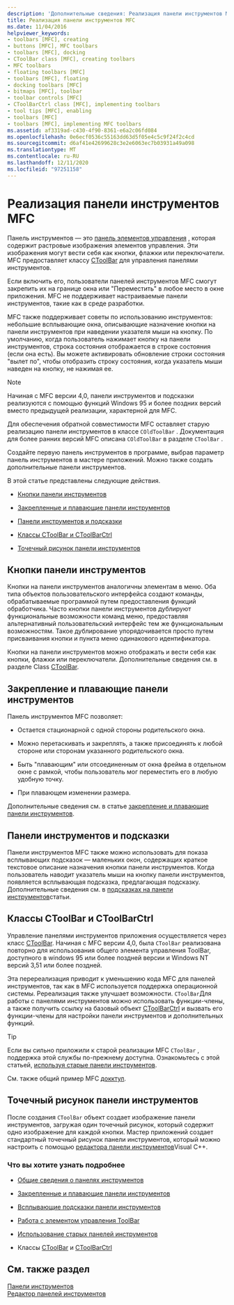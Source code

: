 ```yaml
---
description: 'Дополнительные сведения: Реализация панели инструментов MFC'
title: Реализация панели инструментов MFC
ms.date: 11/04/2016
helpviewer_keywords:
- toolbars [MFC], creating
- buttons [MFC], MFC toolbars
- toolbars [MFC], docking
- CToolBar class [MFC], creating toolbars
- MFC toolbars
- floating toolbars [MFC]
- toolbars [MFC], floating
- docking toolbars [MFC]
- bitmaps [MFC], toolbar
- toolbar controls [MFC]
- CToolBarCtrl class [MFC], implementing toolbars
- tool tips [MFC], enabling
- toolbars [MFC]
- toolbars [MFC], implementing MFC toolbars
ms.assetid: af3319ad-c430-4f90-8361-e6a2c06fd084
ms.openlocfilehash: 0e6ecf0536c55163dd63d5f05e4c5c9f24f2c4cd
ms.sourcegitcommit: d6af41e42699628c3e2e6063ec7b03931a49a098
ms.translationtype: MT
ms.contentlocale: ru-RU
ms.lasthandoff: 12/11/2020
ms.locfileid: "97251158"
---
```

# <a name="mfc-toolbar-implementation"></a>Реализация панели инструментов MFC

Панель инструментов — это [панель элементов управления](control-bars.md) , которая содержит растровые изображения элементов управления. Эти изображения могут вести себя как кнопки, флажки или переключатели. MFC предоставляет классу [CToolBar](reference/ctoolbar-class.md) для управления панелями инструментов.

Если включить его, пользователи панелей инструментов MFC смогут закрепить их на границе окна или "Переместить" в любое место в окне приложения. MFC не поддерживает настраиваемые панели инструментов, такие как в среде разработки.

MFC также поддерживает советы по использованию инструментов: небольшие всплывающие окна, описывающие назначение кнопки на панели инструментов при наведении указателя мыши на кнопку. По умолчанию, когда пользователь нажимает кнопку на панели инструментов, строка состояния отображается в строке состояния (если она есть). Вы можете активировать обновление строки состояния "вылет по", чтобы отобразить строку состояния, когда указатель мыши наведен на кнопку, не нажимая ее.

> [!NOTE]
> Начиная с MFC версии 4,0, панели инструментов и подсказки реализуются с помощью функций Windows 95 и более поздних версий вместо предыдущей реализации, характерной для MFC.

Для обеспечения обратной совместимости MFC оставляет старую реализацию панели инструментов в классе `COldToolBar` . Документация для более ранних версий MFC описана `COldToolBar` в разделе `CToolBar` .

Создайте первую панель инструментов в программе, выбрав параметр панель инструментов в мастере приложений. Можно также создать дополнительные панели инструментов.

В этой статье представлены следующие действия.

- [Кнопки панели инструментов](#_core_toolbar_buttons)

- [Закрепленные и плавающие панели инструментов](#_core_docking_and_floating_toolbars)

- [Панели инструментов и подсказки](#_core_toolbars_and_tool_tips)

- [Классы CToolBar и CToolBarCtrl](#_core_the_ctoolbar_and_ctoolbarctrl_classes)

- [Точечный рисунок панели инструментов](#_core_the_toolbar_bitmap)

## <a name="toolbar-buttons"></a><a name="_core_toolbar_buttons"></a> Кнопки панели инструментов

Кнопки на панели инструментов аналогичны элементам в меню. Оба типа объектов пользовательского интерфейса создают команды, обрабатываемые программой путем предоставления функций обработчика. Часто кнопки панели инструментов дублируют функциональные возможности команд меню, предоставляя альтернативный пользовательский интерфейс тем же функциональным возможностям. Такое дублирование упорядочивается просто путем присваивания кнопки и пункта меню одинакового идентификатора.

Кнопки на панели инструментов можно отображать и вести себя как кнопки, флажки или переключатели. Дополнительные сведения см. в разделе Class [CToolBar](reference/ctoolbar-class.md).

## <a name="docking-and-floating-toolbars"></a><a name="_core_docking_and_floating_toolbars"></a> Закрепление и плавающие панели инструментов

Панель инструментов MFC позволяет:

- Остается стационарной с одной стороны родительского окна.

- Можно перетаскивать и закреплять, а также присоединять к любой стороне или сторонам указанного родительского окна.

- Быть "плавающим" или отсоединенным от окна фрейма в отдельном окне с рамкой, чтобы пользователь мог переместить его в любую удобную точку.

- При плавающем изменении размера.

Дополнительные сведения см. в статье [закрепление и плавающие панели инструментов](docking-and-floating-toolbars.md).

## <a name="toolbars-and-tool-tips"></a><a name="_core_toolbars_and_tool_tips"></a> Панели инструментов и подсказки

Панели инструментов MFC также можно использовать для показа всплывающих подсказок — маленьких окон, содержащих краткое текстовое описание назначения кнопки панели инструментов. Когда пользователь наводит указатель мыши на кнопку панели инструментов, появляется всплывающая подсказка, предлагающая подсказку. Дополнительные сведения см. в [подсказках на панели инструментов](toolbar-tool-tips.md)статьи.

## <a name="the-ctoolbar-and-ctoolbarctrl-classes"></a><a name="_core_the_ctoolbar_and_ctoolbarctrl_classes"></a> Классы CToolBar и CToolBarCtrl

Управление панелями инструментов приложения осуществляется через класс [CToolBar](reference/ctoolbar-class.md). Начиная с MFC версии 4,0, была `CToolBar` реализована повторно для использования общего элемента управления ToolBar, доступного в windows 95 или более поздней версии и Windows NT версий 3,51 или более поздней.

Эта перереализация приводит к уменьшению кода MFC для панелей инструментов, так как в MFC используется поддержка операционной системы. Ререализация также улучшает возможности. `CToolBar`Для работы с панелями инструментов можно использовать функции-члены, а также получить ссылку на базовый объект [CToolBarCtrl](reference/ctoolbarctrl-class.md) и вызвать его функции-члены для настройки панели инструментов и дополнительных функций.

> [!TIP]
> Если вы сильно приложили к старой реализации MFC `CToolBar` , поддержка этой службы по-прежнему доступна. Ознакомьтесь с этой статьей, [используя старые панели инструментов](using-your-old-toolbars.md).

См. также общий пример MFC [докктул](../overview/visual-cpp-samples.md).

## <a name="the-toolbar-bitmap"></a><a name="_core_the_toolbar_bitmap"></a> Точечный рисунок панели инструментов

После создания `CToolBar` объект создает изображение панели инструментов, загружая один точечный рисунок, который содержит одно изображение для каждой кнопки. Мастер приложений создает стандартный точечный рисунок панели инструментов, который можно настроить с помощью [редактора панели инструментов](../windows/toolbar-editor.md)Visual C++.

### <a name="what-do-you-want-to-know-more-about"></a>Что вы хотите узнать подробнее

- [Общие сведения о панелях инструментов](toolbar-fundamentals.md)

- [Закрепленные и плавающие панели инструментов](docking-and-floating-toolbars.md)

- [Всплывающие подсказки панели инструментов](toolbar-tool-tips.md)

- [Работа с элементом управления ToolBar](working-with-the-toolbar-control.md)

- [Использование старых панелей инструментов](using-your-old-toolbars.md)

- Классы [CToolBar](reference/ctoolbar-class.md) и [CToolBarCtrl](reference/ctoolbarctrl-class.md)

## <a name="see-also"></a>См. также раздел

[Панели инструментов](toolbars.md)<br/>
[Редактор панелей инструментов](../windows/toolbar-editor.md)
